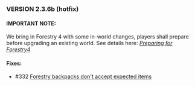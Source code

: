 ### VERSION 2.3.6b (hotfix)

#### IMPORTANT NOTE:
We bring in Forestry 4 with some in-world changes, players shall prepare before upgrading an existing world.
See details here: [_Preparing for Forestry4_](https://github.com/Beyond-Reality/BeyondRealityModPack/issues/323)

#### Fixes:

* #332 [Forestry backpacks don't accept expected items](https://github.com/Beyond-Reality/BeyondRealityModPack/issues/232)
